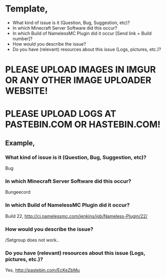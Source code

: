 # Template,
* What kind of issue is it (Question, Bug, Suggestion, etc)?
* In which Minecraft Server Software did this occur?
* In which Build of NamelessMC Plugin did it occur [Send link + Build number]?
* How would you describe the issue? 
* Do you have (relevant) resources about this issue (Logs, pictures, etc.)?

# PLEASE UPLOAD IMAGES IN IMGUR OR ANY OTHER IMAGE UPLOADER WEBSITE!
# PLEASE UPLOAD LOGS AT PASTEBIN.COM OR HASTEBIN.COM!

## Example,
### What kind of issue is it (Question, Bug, Suggestion, etc)?
Bug

### In which Minecraft Server Software did this occur?
Bungeecord

### In which Build of NamelessMC Plugin did it occur?
Build 22, http://ci.namelessmc.com/jenkins/job/Nameless-Plugin/22/

### How would you describe the issue?
/Setgroup does not work..

### Do you have (relevant) resources about this issue (Logs, pictures, etc.)?
Yes, http://pastebin.com/EcKeZbMu

